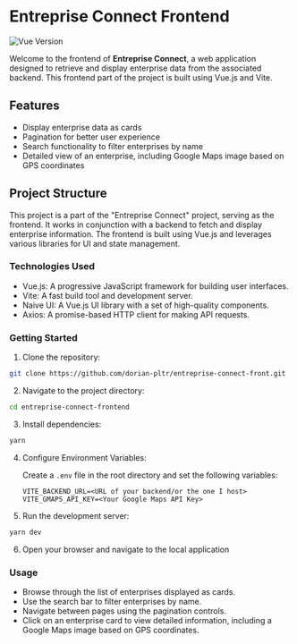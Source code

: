 # Entreprise Connect Frontend

![Vue Version](https://img.shields.io/badge/Vue-3.0.0-brightgreen.svg)

Welcome to the frontend of **Entreprise Connect**, a web application designed to retrieve and display enterprise data from the associated backend. This frontend part of the project is built using Vue.js and Vite.

## Features

- Display enterprise data as cards
- Pagination for better user experience
- Search functionality to filter enterprises by name
- Detailed view of an enterprise, including Google Maps image based on GPS coordinates

## Project Structure

This project is a part of the "Entreprise Connect" project, serving as the frontend. It works in conjunction with a backend to fetch and display enterprise information. The frontend is built using Vue.js and leverages various libraries for UI and state management.

### Technologies Used

- Vue.js: A progressive JavaScript framework for building user interfaces.
- Vite: A fast build tool and development server.
- Naive UI: A Vue.js UI library with a set of high-quality components.
- Axios: A promise-based HTTP client for making API requests.

### Getting Started

1. Clone the repository:

```bash
git clone https://github.com/dorian-pltr/entreprise-connect-front.git
```

2. Navigate to the project directory:

```bash
cd entreprise-connect-frontend
```

3. Install dependencies:

```bash
yarn
```

4. Configure Environment Variables:

   Create a `.env` file in the root directory and set the following variables:

   ```env
   VITE_BACKEND_URL=<URL of your backend/or the one I host>
   VITE_GMAPS_API_KEY=<Your Google Maps API Key>
   ```

5. Run the development server:

```bash
yarn dev
```

6. Open your browser and navigate to the local application

### Usage

- Browse through the list of enterprises displayed as cards.
- Use the search bar to filter enterprises by name.
- Navigate between pages using the pagination controls.
- Click on an enterprise card to view detailed information, including a Google Maps image based on GPS coordinates.
